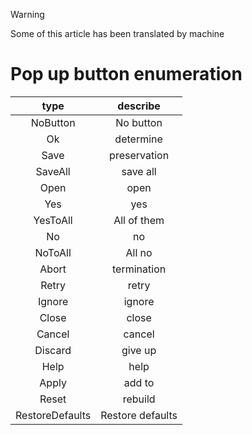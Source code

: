 >[!Warning]
>
>Some of this article has been translated by machine

# Pop up button enumeration
|type|describe|
|:-:|:-:|
|NoButton|No button|
|Ok|determine|
|Save|preservation|
|SaveAll|save all|
|Open|open|
|Yes|yes|
|YesToAll|All of them|
|No|no|
|NoToAll|All no|
|Abort|termination|
|Retry|retry |
|Ignore|ignore|
|Close|close|
|Cancel|cancel|
|Discard|give up|
|Help|help|
|Apply|add to|
|Reset|rebuild|
|RestoreDefaults|Restore defaults|